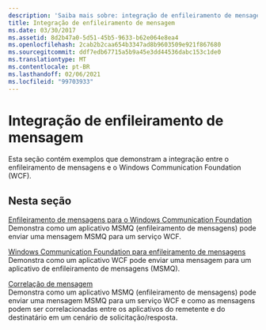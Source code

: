 ```yaml
---
description: 'Saiba mais sobre: integração de enfileiramento de mensagens'
title: Integração de enfileiramento de mensagem
ms.date: 03/30/2017
ms.assetid: 8d2b47a0-5d51-45b5-9633-b62e064e8ea4
ms.openlocfilehash: 2cab2b2caa654b3347ad8b9603509e921f867680
ms.sourcegitcommit: ddf7edb67715a5b9a45e3dd44536dabc153c1de0
ms.translationtype: MT
ms.contentlocale: pt-BR
ms.lasthandoff: 02/06/2021
ms.locfileid: "99703933"
---
```

# <a name="message-queueing-integration"></a>Integração de enfileiramento de mensagem

Esta seção contém exemplos que demonstram a integração entre o enfileiramento de mensagens e o Windows Communication Foundation (WCF).  
  
## <a name="in-this-section"></a>Nesta seção  

 [Enfileiramento de mensagens para o Windows Communication Foundation](message-queuing-to-wcf.md)  
 Demonstra como um aplicativo MSMQ (enfileiramento de mensagens) pode enviar uma mensagem MSMQ para um serviço WCF.
  
 [Windows Communication Foundation para enfileiramento de mensagens](wcf-to-message-queuing.md)  
 Demonstra como um aplicativo WCF pode enviar uma mensagem para um aplicativo de enfileiramento de mensagens (MSMQ).  
  
 [Correlação de mensagem](message-correlation.md)  
 Demonstra como um aplicativo MSMQ (enfileiramento de mensagens) pode enviar uma mensagem MSMQ para um serviço WCF e como as mensagens podem ser correlacionadas entre os aplicativos do remetente e do destinatário em um cenário de solicitação/resposta.
